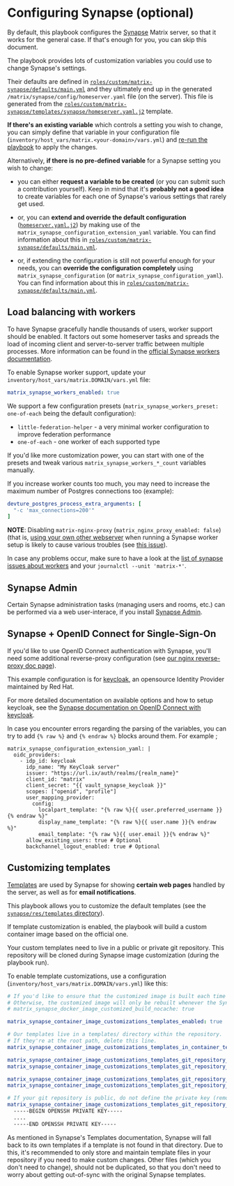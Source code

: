 # Configuring Synapse (optional)

By default, this playbook configures the [Synapse](https://github.com/matrix-org/synapse) Matrix server, so that it works for the general case.
If that's enough for you, you can skip this document.

The playbook provides lots of customization variables you could use to change Synapse's settings.

Their defaults are defined in [`roles/custom/matrix-synapse/defaults/main.yml`](../roles/custom/matrix-synapse/defaults/main.yml) and they ultimately end up in the generated `/matrix/synapse/config/homeserver.yaml` file (on the server). This file is generated from the [`roles/custom/matrix-synapse/templates/synapse/homeserver.yaml.j2`](../roles/custom/matrix-synapse/templates/synapse/homeserver.yaml.j2) template.

**If there's an existing variable** which controls a setting you wish to change, you can simply define that variable in your configuration file (`inventory/host_vars/matrix.<your-domain>/vars.yml`) and [re-run the playbook](installing.md) to apply the changes.

Alternatively, **if there is no pre-defined variable** for a Synapse setting you wish to change:

- you can either **request a variable to be created** (or you can submit such a contribution yourself). Keep in mind that it's **probably not a good idea** to create variables for each one of Synapse's various settings that rarely get used.

- or, you can **extend and override the default configuration** ([`homeserver.yaml.j2`](../roles/custom/matrix-synapse/templates/synapse/homeserver.yaml.j2)) by making use of the `matrix_synapse_configuration_extension_yaml` variable. You can find information about this in [`roles/custom/matrix-synapse/defaults/main.yml`](../roles/custom/matrix-synapse/defaults/main.yml).

- or, if extending the configuration is still not powerful enough for your needs, you can **override the configuration completely** using `matrix_synapse_configuration` (or `matrix_synapse_configuration_yaml`). You can find information about this in [`roles/custom/matrix-synapse/defaults/main.yml`](../roles/custom/matrix-synapse/defaults/main.yml).


## Load balancing with workers

To have Synapse gracefully handle thousands of users, worker support should be enabled. It factors out some homeserver tasks and spreads the load of incoming client and server-to-server traffic between multiple processes. More information can be found in the [official Synapse workers documentation](https://github.com/matrix-org/synapse/blob/master/docs/workers.md).

To enable Synapse worker support, update your `inventory/host_vars/matrix.DOMAIN/vars.yml` file:

```yaml
matrix_synapse_workers_enabled: true
```

We support a few configuration presets (`matrix_synapse_workers_preset: one-of-each` being the default configuration):
- `little-federation-helper` - a very minimal worker configuration to improve federation performance
- `one-of-each` - one worker of each supported type

If you'd like more customization power, you can start with one of the presets and tweak various `matrix_synapse_workers_*_count` variables manually.

If you increase worker counts too much, you may need to increase the maximum number of Postgres connections too (example):

```yaml
devture_postgres_process_extra_arguments: [
  "-c 'max_connections=200'"
]
```

**NOTE**: Disabling `matrix-nginx-proxy` (`matrix_nginx_proxy_enabled: false`) (that is, [using your own other webserver](configuring-playbook-own-webserver.md) when running a Synapse worker setup is likely to cause various troubles (see [this issue](https://github.com/spantaleev/matrix-docker-ansible-deploy/issues/2090)).

In case any problems occur, make sure to have a look at the [list of synapse issues about workers](https://github.com/matrix-org/synapse/issues?q=workers+in%3Atitle) and your `journalctl --unit 'matrix-*'`.


## Synapse Admin

Certain Synapse administration tasks (managing users and rooms, etc.) can be performed via a web user-interace, if you install [Synapse Admin](configuring-playbook-synapse-admin.md).


## Synapse + OpenID Connect for Single-Sign-On

If you'd like to use OpenID Connect authentication with Synapse, you'll need some additional reverse-proxy configuration (see [our nginx reverse-proxy doc page](configuring-playbook-nginx.md#synapse-openid-connect-for-single-sign-on)).

This example configuration is for [keycloak](https://www.keycloak.org/), an opensource Identity Provider maintained by Red Hat.

For more detailed documentation on available options and how to setup keycloak, see the [Synapse documentation on OpenID Connect with keycloak](https://github.com/matrix-org/synapse/blob/develop/docs/openid.md#keycloak).

In case you encounter errors regarding the parsing of the variables, you can try to add `{% raw %}` and `{% endraw %}` blocks around them. For example ;

```
matrix_synapse_configuration_extension_yaml: |
  oidc_providers:
    - idp_id: keycloak
      idp_name: "My KeyCloak server"
      issuer: "https://url.ix/auth/realms/{realm_name}"
      client_id: "matrix"
      client_secret: "{{ vault_synapse_keycloak }}"
      scopes: ["openid", "profile"]
      user_mapping_provider:
        config:
          localpart_template: "{% raw %}{{ user.preferred_username }}{% endraw %}"
          display_name_template: "{% raw %}{{ user.name }}{% endraw %}"
          email_template: "{% raw %}{{ user.email }}{% endraw %}"
      allow_existing_users: true # Optional
      backchannel_logout_enabled: true # Optional
```


## Customizing templates

[Templates](https://github.com/matrix-org/synapse/blob/develop/docs/templates.md) are used by Synapse for showing **certain web pages** handled by the server, as well as for **email notifications**.

This playbook allows you to customize the default templates (see the [`synapse/res/templates` directory](https://github.com/matrix-org/synapse/tree/develop/synapse/res/templates)).

If template customization is enabled, the playbook will build a custom container image based on the official one.

Your custom templates need to live in a public or private git repository. This repository will be cloned during Synapse image customization (during the playbook run).

To enable template customizations, use a configuration (`inventory/host_vars/matrix.DOMAIN/vars.yml`) like this:

```yaml
# If you'd like to ensure that the customized image is built each time the playbook runs, enable this.
# Otherwise, the customized image will only be rebuilt whenever the Synapse version changes (once every ~2 weeks).
# matrix_synapse_docker_image_customized_build_nocache: true

matrix_synapse_container_image_customizations_templates_enabled: true

# Our templates live in a templates/ directory within the repository.
# If they're at the root path, delete this line.
matrix_synapse_container_image_customizations_templates_in_container_template_files_relative_path: templates

matrix_synapse_container_image_customizations_templates_git_repository_url: git@github.com:organization/repository.git
matrix_synapse_container_image_customizations_templates_git_repository_branch: main

matrix_synapse_container_image_customizations_templates_git_repository_keyscan_enabled: true
matrix_synapse_container_image_customizations_templates_git_repository_keyscan_hostname: github.com

# If your git repository is public, do not define the private key (remove the variable).
matrix_synapse_container_image_customizations_templates_git_repository_ssh_private_key: |
  -----BEGIN OPENSSH PRIVATE KEY-----
  ....
  -----END OPENSSH PRIVATE KEY-----
```

As mentioned in Synapse's Templates documentation, Synapse will fall back to its own templates if a template is not found in that directory.
Due to this, it's recommended to only store and maintain template files in your repository if you need to make custom changes. Other files (which you don't need to change), should not be duplicated, so that you don't need to worry about getting out-of-sync with the original Synapse templates.
